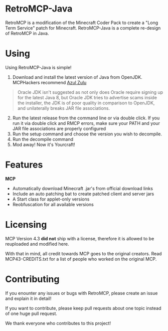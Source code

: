 # RetroMCP-Java

RetroMCP is a modification of the Minecraft Coder Pack to create a "Long Term Service" patch for Minecraft.
RetroMCP-Java is a complete re-design of RetroMCP in Java.

# Using

Using RetroMCP-Java is simple!
1. Download and install the latest version of Java from OpenJDK. MCPHackers recommend [Azul Zulu](https://www.azul.com/downloads/?version=java-8-lts&package=jdk)
> Oracle JDK isn't suggested as not only does Oracle require signing up for the latest Java 8, but Oracle JDK tries to advertise
scams inside the installer, the JDK is of poor quality in comparison to OpenJDK, and unilaterally breaks JAR file associations.
2. Run the latest release from the command line or via double click. If you run it via double click and RMCP errors, make sure your PATH
and your JAR file associations are properly configured
3. Run the setup command and choose the version you wish to decompile.
4. Run the decompile command
5. Mod away! Now it's Yourcraft!

# Features

**MCP**

* Automatically download Minecraft .jar's from official download links
* Include an auto patching bat to create patched client and server jars
* A Start class for applet-only versions
* Reobfuscation for all available versions

# Licensing

MCP Version 4.3 __did not__ ship with a license, therefore it is allowed to be reuploaded and modified here.

With that in mind, all credit towards MCP goes to the original creators. Read MCP43-CREDITS.txt for a list of people who worked on the original MCP.

# Contributing

If you enounter any issues or bugs with RetroMCP, please create an issue and explain it in detail!

If you want to contribute, please keep pull requests about one topic instead of one huge pull request.

We thank everyone who contributes to this project!
